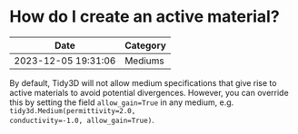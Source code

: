 # How do I create an active material?

| Date       | Category    |
|------------|-------------|
| 2023-12-05 19:31:06 | Mediums |


By default, Tidy3D will not allow medium specifications that give rise to active materials to avoid potential divergences. However, you can override this by setting the field <code>allow_gain=True</code> in any medium, e.g. <code>tidy3d.Medium(permittivity=2.0, conductivity=-1.0, allow_gain=True)</code>.

 
